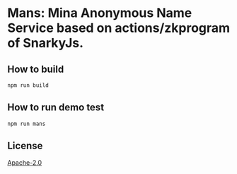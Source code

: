 # Mans: Mina Anonymous Name Service based on actions/zkprogram of SnarkyJs.

## How to build

```sh
npm run build
```

## How to run demo test

```sh
npm run mans
```

## License

[Apache-2.0](LICENSE)
